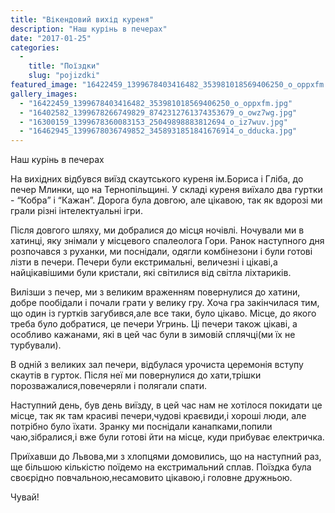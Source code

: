 ```yaml
---
title: "Вікендовий вихід куреня"
description: "Наш курінь в печерах"
date: "2017-01-25"
categories:
  -
    title: "Поїздки"
    slug: "pojizdki"
featured_image: "16422459_1399678403416482_353981018569406250_o_oppxfm.jpg"
gallery_images:
  - "16422459_1399678403416482_353981018569406250_o_oppxfm.jpg"
  - "16402582_1399678266749829_8742312761374353679_o_owz7wg.jpg"
  - "16300159_1399678360083153_25049898883812694_o_iz7wuv.jpg"
  - "16462945_1399678036749852_3458931851841676914_o_dducka.jpg"
---
```


Наш курінь в печерах

На вихідних відбувся виїзд скаутського куреня ім.Бориса і Гліба, до печер Млинки, що на Тернопільщині. У складі куреня виїхало два гуртки - “Кобра” і “Кажан”. Дорога була довгою, але цікавою, так як вдорозі ми грали різні інтелектуальні ігри.

Після довгого шляху, ми добралися до місця ночівлі. Ночували ми в хатинці, яку знімали у місцевого спалеолога Гори. Ранок наступного дня розпочався з руханки, ми поснідали, одягли комбінезони і були готові лізти в печери. Печери були екстримальні, величезні і цікаві,а найцікавішими були кристали, які світилися від світла ліхтариків.

Вилізши з печер, ми з великим враженням повернулися до хатини, добре пообідали і почали грати у велику гру. Хоча гра закінчилася тим, що один із гуртків загубився,але все таки, було цікаво. Місце, до якого треба було добратися, це печери Угринь. Ці печери також цікаві, а особливо кажанами, які в цей час були в зимовій сплячці(ми їх не турбували).

В одній з великих зал печери, відбулася урочиста церемонія вступу скаутів в гурток. Після неї ми повернулися до хати,трішки порозважалися,повечеряли і полягали спати.

Наступний день, був день виїзду, в цей час нам не хотілося покидати це місце, так як там красиві печери,чудові краєвиди,і хороші люди, але потрібно було їхати. Зранку ми поснідали канапками,попили чаю,зібралися,і вже були готові йти на місце, куди прибуває електричка.

Приїхавши до Львова,ми з хлопцями домовились, що на наступний раз, ще більшою кількістю поїдемо на екстримальний сплав. Поїздка була своєрідно повчальною,несамовито цікавою,і головне дружньою.

Чувай!
